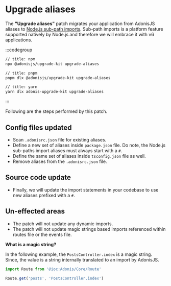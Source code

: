 # Upgrade aliases

The **"Upgrade aliases"** patch migrates your application from AdonisJS aliases to [Node.js sub-path imports](https://nodejs.org/dist/latest-v20.x/docs/api/packages.html#subpath-imports). Sub-path imports is a platform feature supported natively by Node.js and therefore we will embrace it with v6 applications.

:::codegroup

```sh
// title: npm
npx @adonisjs/upgrade-kit upgrade-aliases
```

```sh
// title: pnpm
pnpm dlx @adonisjs/upgrade-kit upgrade-aliases
```

```sh
// title: yarn
yarn dlx adonis-upgrade-kit upgrade-aliases
```

:::

Following are the steps performed by this patch.

## Config files updated

- Scan `.adonisrc.json` file for existing aliases.
- Define a new set of aliases inside `package.json` file. Do note, the Node.js sub-paths import aliases must always start with a `#`.
- Define the same set of aliases inside `tsconfig.json` file as well.
- Remove aliases from the `.adonisrc.json` file.

## Source code update

- Finally, we will update the import statements in your codebase to use new aliases prefixed with a `#`.

## Un-effected areas

- The patch will not update any dynamic imports.
- The patch will not update magic strings based imports referenced within routes file or the events file.

**What is a magic string?**

In the following example, the `PostsController.index` is a magic string. Since, the value is a string internally translated to an import by AdonisJS.

```ts
import Route from '@ioc:Adonis/Core/Route'

Route.get('posts', 'PostsController.index')
```

